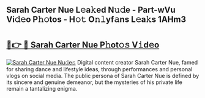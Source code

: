## Sarah Carter Nue L𝚎a𝚔ed N𝚞𝚍e - Part-wVu Vi𝚍𝚎o P𝚑𝚘tos - H𝚘𝚝 O𝚗𝚕yf𝚊ns L𝚎a𝚔s 1AHm3

# <h2><a href="http://kf0kz9r.oniu.top/?m=Sarah+Carter+Nue">🔗👉 🔴 Sarah Carter Nue P𝚑ot𝚘𝚜 V𝚒d𝚎o</a></h2>

[![Sarah Carter Nue Nu𝚍e𝚜](https://i.imgur.com/0qMVB7G.gif)](http://kf0kz9r.oniu.top/?m=Sarah+Carter+Nue)
Digital content creator Sarah Carter Nue, famed for sharing dance and lifestyle ideas, through performances and personal vlogs on social media. The public persona of Sarah Carter Nue is defined by its sincere and genuine demeanor, but the mysteries of his private life remain a tantalizing enigma.  
